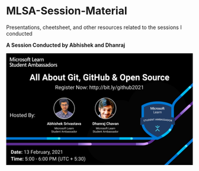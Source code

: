 # MLSA-Session-Material
Presentations, cheetsheet, and other resources related to the sessions I conducted

**A Session Conducted by Abhishek and Dhanraj**

<img src="./Poster//Facebook post - 1.png">
